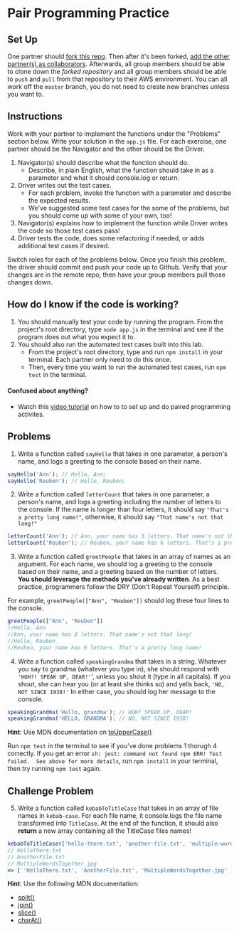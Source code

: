 # Pair Programming Practice

## Set Up

One partner should [fork this repo](https://docs.github.com/en/free-pro-team@latest/github/getting-started-with-github/fork-a-repo). Then after it's been forked, [add the other partner(s) as collaborators](https://docs.github.com/en/free-pro-team@latest/github/setting-up-and-managing-your-github-user-account/inviting-collaborators-to-a-personal-repository). Afterwards, all group members should be able to clone down the *forked repository* and all group members should be able to `push` and `pull` from that repository to their AWS environment. You can all work off the `master` branch, you do not need to create new branches unless you want to. 

## Instructions
Work with your partner to implement the functions under the "Problems" section below. Write your solution in the `app.js` file. For each exercise, one partner should be the Navigator and the other should be the Driver.

1. Navigator(s) should describe what the function should do. 
   * Describe, in plain English, what the function should take in as a parameter and what it should console.log or return.
2. Driver writes out the test cases.
   * For each problem, invoke the function with a parameter and describe the expected results.
   * We've suggested some test cases for the some of the problems, but you should come up with some of your own, too!
3. Navigator(s) explains how to implement the function while Driver writes the code so those test cases pass!
4. Driver tests the code, does some refactoring if needed, or adds additional test cases if desired.

Switch roles for each of the problems below. Once you finish this problem, the driver should commit and push your code up to Github. Verify that your changes are in the remote repo, then have your group members pull those changes down. 

## How do I know if the code is working?
1. You should manually test your code by running the program. From the project's root directory, type `node app.js` in the terminal and see if the program does out what you expect it to.
2. You should also run the automated test cases built into this lab.
   * From the project's root directory, type and run `npm install` in your terminal. Each partner only need to do this once.
   * Then, every time you want to run the automated test cases, run `npm test` in the terminal.

#### Confused about anything?
* Watch this [video tutorial](https://youtu.be/bIbXFKnrQj4) on how to to set up and do paired programming activites. 

## Problems

1. Write a function called `sayHello` that takes in one parameter, a person's name, and logs a greeting to the console based on their name.

```js
sayHello('Ann'); // Hello, Ann;
sayHello('Reuben'); // Hello, Reuben;
```

2. Write a function called `letterCount` that takes in one parameter, a person's name, and logs a greeting including the number of letters to the console. If the name is longer than four letters, it should say `"That's a pretty long name!"`, otherwise, it should say `"That name's not that long!"`

```js
letterCount('Ann'); // Ann, your name has 3 letters. That name's not that long!
letterCount('Reuben'); // Reuben, your name has 6 letters. That's a pretty long name!
```

3. Write a function called `greetPeople` that takes in an array of names as an argument. For each name, we should log a greeting to the console based on their name, and a greeting based on the number of letters. **You should leverage the methods you've already written**. As a best practice, programmers follow the DRY (Don't Repeat Yourself) principle.

For example, `greetPeople(["Ann", "Reuben"])` should log these four lines to the console.
```js
greetPeople(["Ann", "Reuben"])
//Hello, Ann
//Ann, your name has 3 letters. That name's not that long!
//Hello, Reuben
//Reuben, your name has 6 letters. That's a pretty long name!
```

4. Write a function called `speakingGrandma` that takes in a string. Whatever you say to grandma (whatever you type in), she should respond with `'HUH?! SPEAK UP, DEAR!'`', unless you shout it (type in all capitals). If you shout, she can hear you (or at least she thinks so) and yells back, `'NO, NOT SINCE 1938!'` In either case, you should log her message to the console.

```js
speakingGrandma('Hello, grandma'); // HUH? SPEAK UP, DEAR!
speakingGrandma('HELLO, GRANDMA'); // NO, NOT SINCE 1938!
```

**Hint**: Use MDN documentation on [toUpperCase()](https://developer.mozilla.org/en-US/docs/Web/JavaScript/Reference/Global_Objects/String/toUpperCase)

Run `npm test` in the terminal to see if you've done problems 1 thorugh 4 correctly. If you get an error `sh: jest: command not found npm ERR! Test failed.  See above for more details`, run `npm install` in your terminal, then try running `npm test` again.

## Challenge Problem

5. Write a function called `kebabToTitleCase` that takes in an array of file names in `kebab-case`. For each file name, it console.logs the file name transformed into `TitleCase`. At the end of the function, it should also **return** a new array containing all the TitleCase files names!

```js
kebabToTitleCase(['hello-there.txt', 'another-file.txt', 'multiple-words-together.jpg'])
// HelloThere.txt
// AnotherFile.txt
// MultipleWordsTogether.jpg
=> [ 'HelloThere.txt', 'AnotherFile.txt', 'MultipleWordsTogether.jpg' ]
```

**Hint**: Use the following MDN documentation:
* [split()](https://developer.mozilla.org/en-US/docs/Web/JavaScript/Reference/Global_Objects/String/split)
* [join()](https://developer.mozilla.org/en-US/docs/Web/JavaScript/Reference/Global_Objects/Array/join)
* [slice()](https://developer.mozilla.org/en-US/docs/Web/JavaScript/Reference/Global_Objects/String/slice)
* [charAt()](https://developer.mozilla.org/en-US/docs/Web/JavaScript/Reference/Global_Objects/String/charAt)
